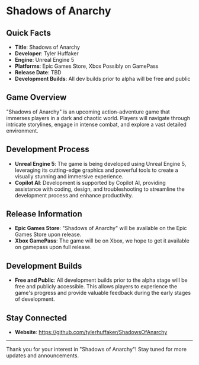 # Shadows of Anarchy

## Quick Facts
- **Title**: Shadows of Anarchy
- **Developer**: Tyler Huffaker
- **Engine**: Unreal Engine 5
- **Platforms**: Epic Games Store, Xbox Possibly on GamePass
- **Release Date**: TBD
- **Development Builds**: All dev builds prior to alpha will be free and public

## Game Overview
"Shadows of Anarchy" is an upcoming action-adventure game that immerses players in a dark and chaotic world. Players will navigate through intricate storylines, engage in intense combat, and explore a vast detailed environment.

## Development Process
- **Unreal Engine 5**: The game is being developed using Unreal Engine 5, leveraging its cutting-edge graphics and powerful tools to create a visually stunning and immersive experience.
- **Copilot AI**: Development is supported by Copilot AI, providing assistance with coding, design, and troubleshooting to streamline the development process and enhance productivity.

## Release Information
- **Epic Games Store**: "Shadows of Anarchy" will be available on the Epic Games Store upon release.
- **Xbox GamePass**: The game will be on Xbox, we hope to get it available on gamepass upon full release.

## Development Builds
- **Free and Public**: All development builds prior to the alpha stage will be free and publicly accessible. This allows players to experience the game's progress and provide valuable feedback during the early stages of development.

## Stay Connected
- **Website**: https://github.com/tylerhuffaker/ShadowsOfAnarchy

---

Thank you for your interest in "Shadows of Anarchy"! Stay tuned for more updates and announcements.
